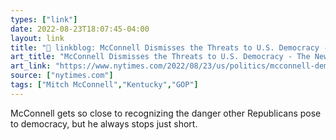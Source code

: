 ```yaml
---
types: ["link"]
date: 2022-08-23T18:07:45-04:00
layout: link
title: "🔗 linkblog: McConnell Dismisses the Threats to U.S. Democracy - The New York Times'"
art_title: "McConnell Dismisses the Threats to U.S. Democracy - The New York Times"
art_link: "https://www.nytimes.com/2022/08/23/us/politics/mcconnell-democracy-voter-fraud.html"
source: ["nytimes.com"]
tags: ["Mitch McConnell","Kentucky","GOP"]
---
```

McConnell gets so close to recognizing the danger other Republicans pose to democracy, but he always stops just short.
 
